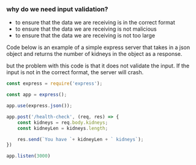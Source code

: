 ### why do we need input validation?
- to ensure that the data we are receiving is in the correct format
- to ensure that the data we are receiving is not malicious
- to ensure that the data we are receiving is not too large

Code below is an example of a simple express server that takes in a json object and returns the number of kidneys in the object as a response.

but the problem with this code is that it does not validate the input. If the input is not in the correct format, the server will crash.
    
```javascript
const express = require('express');

const app = express();

app.use(express.json());

app.post('/health-check', (req, res) => {
    const kidneys = req.body.kidneys;
    const kidneyLen = kidneys.length;

    res.send(`You have `+ kidneyLen + ` kidneys`);
})

app.listen(3000)
```
